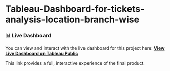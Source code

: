 # Tableau-Dashboard-for-tickets-analysis-location-branch-wise

### 📊 Live Dashboard
You can view and interact with the live dashboard for this project here:
**[View Live Dashboard on Tableau Public](https://public.tableau.com/views/L2TicketsLocationwise-Dashboard/Dashboard1?:language=en-GB&:sid=&:redirect=auth&:display_count=n&:origin=viz_share_link)**

This link provides a full, interactive experience of the final product.
